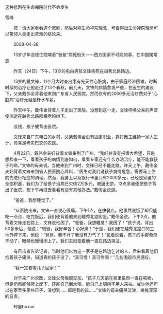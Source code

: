 这种悲剧在生命禅院时代不会发生

雪峰


　　按：请大家看看这个悲剧，然后对照生命禅院理念，可否得出生命禅院理念可以带领人类走出苦难的结论来。

　　2008-04-28


　　13岁少年没钱住院喊着“爸爸”病死街头——西方国家不可能的事，在中国属常态

　　昨天（24日）下午，13岁的电白男孩文锋病死在越秀北路路边。

　　13岁的戴文锋，11个月大时查出患有先天性心脏病，由于家庭经济困难，时断时续的治疗让他走过了13个春秋。前几天，文锋的病情愈发严重，在医生的建议下，父亲戴伟金背着他来到广东省人民医院，然而仅有的2000多元治疗费对于“心脏病”治疗无疑是杯水车薪。

　　昨天中午，戴伟金背着儿子走出了医院。没想到这一走，文锋呼唤父亲的声音便消逝在越秀北路那棵老榕树下。

　　没钱，孩子被背出医院。

　　文锋来自广东电白的乡村，父亲戴伟金没有固定职业，靠打散工维持一家人生计，母亲是老实巴交的农民。

　　4月22日，戴伟金夫妇背着文锋来到了广州，“我们并没有报很大希望，只是想检查一下，看看孩子的病情到底如何，看看专家还有什么办法治疗，能不能救孩子的命。”文锋的母亲说。当他来到广州时，文锋已经不能走路。昨天上午，戴伟金夫妇背着文锋来到省人民医院心外科，“医生对我们说孩子病情危急，需要马上住院先进行相应的调理。然而，我身上以及银行卡里只有2000多元，已经是家里的全部积蓄，我们为了给孩子治病已欠债2万多元，被逼无奈，12点多我便把孩子背出了医院，想下午再过去看看有没有其他办法。”戴伟金说道。

　　“爸爸，我想睡觉了。”

　　“从医院出来，文锋一直说心很痛。下午1点，在快餐店，他虽然说饿了却只能吃一点点，吃完饭后，我们便背着他来到越秀北路附近。”戴伟金说。下午2点，他背着文锋走在路上，文锋说他困了，“爸爸，我想睡觉！我困了！”孩子说。背出50多米后，他说；“爸爸，我好辛苦！心好痛！”于是，我们便在越秀北路口的工地外停下来，他说：“爸爸，我不行了我没有力气了！”说着说着，孩子的手脚渐渐不动了，眼睛也慢慢闭上了。我们夫妇抱着他一直在路边哭泣。

　　有目击者告诉记者，当时他们以为这一家子是在路边乞讨的人，后来看着他们抱着孩子痛哭，知道真的孩子没了，“真可惜！真可怜啊！”几名围观市民感叹。

　　“我一定要带儿子回家！”

　　对于来广州求医，文锋父母悔恨交加，“孩子几天前在家里虽然一直在咳嗽，但是仍然能够爬上爬下，还能自己倒水喝，能自己上厕所不用人来扶。或许他还可以在家里多呆些日子，没想到……都是我的错……”文锋的母亲痛哭流涕，难掩深深的自责。

　　转自boxun



